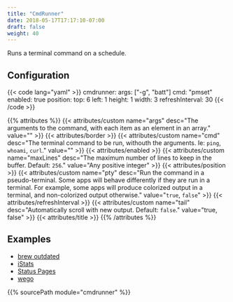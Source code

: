 ```yaml
---
title: "CmdRunner"
date: 2018-05-17T17:17:10-07:00
draft: false
weight: 40
---
```


Runs a terminal command on a schedule.

## Configuration

{{< code lang="yaml" >}}
cmdrunner:
  args: ["-g", "batt"]
  cmd: "pmset"
  enabled: true
  position:
    top: 6
    left: 1
    height: 1
    width: 3
  refreshInterval: 30
{{< /code >}}

{{% attributes %}}
  {{< attributes/custom name="args" desc="The arguments to the command, with each item as an element in an array." value="" >}}
  {{< attributes/border >}}
  {{< attributes/custom name="cmd" desc="The terminal command to be run, withouth the arguments. Ie: `ping`, `whoami`, `curl`." value="" >}}
  {{< attributes/enabled >}}
  {{< attributes/custom name="maxLines" desc="The maximum number of lines to keep in the buffer. Default: `256`." value="Any positive integer" >}}
  {{< attributes/position >}}
  {{< attributes/custom name="pty" desc="Run the command in a pseudo-terminal. Some apps will behave differently if they are run in a terminal. For example, some apps will produce colorized output in a terminal, and non-colorized output otherwise." value="`true`, `false`" >}}
  {{< attributes/refreshInterval >}}
  {{< attributes/custom name="tail" desc="Automatically scroll with new output. Default: `false`." value="true, false" >}}
  {{< attributes/title >}}
{{% /attributes %}}

## Examples

* [brew outdated](/modules/cmdrunner/brew_outdated)
* [iStats](/modules/cmdrunner/istats)
* [Status Pages](/modules/cmdrunner/statuspages)
* [wego](/modules/cmdrunner/wego)

{{% sourcePath module="cmdrunner" %}}